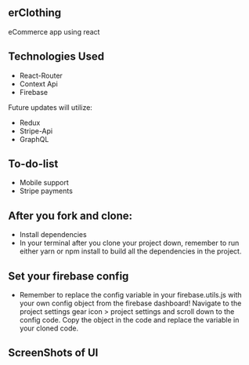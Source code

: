 ## erClothing
eCommerce app using react

## Technologies Used
- React-Router
- Context Api
- Firebase

Future updates will utilize:
- Redux
- Stripe-Api
- GraphQL

## To-do-list
- Mobile support
- Stripe payments

## After you fork and clone:
- Install dependencies
- In your terminal after you clone your project down, remember to run either yarn or npm install to build all the dependencies in the project.

## Set your firebase config
- Remember to replace the config variable in your firebase.utils.js with your own config object from the firebase dashboard! Navigate to the project settings gear icon > project settings and scroll down to the config code. Copy the object in the code and replace the variable in your cloned code.

## ScreenShots of UI


